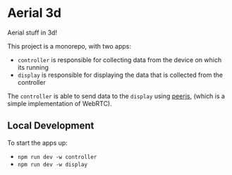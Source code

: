 # Aerial 3d

Aerial stuff in 3d!

This project is a monorepo, with two apps:

- `controller` is responsible for collecting data from the device on which its running
- `display` is responsible for displaying the data that is collected from the controller

The `controller` is able to send data to the `display` using
[peerjs](https://github.com/peers/peerjs), (which is a simple implementation of
WebRTC).

## Local Development

To start the apps up:
- `npm run dev -w controller`
- `npm run dev -w display`
